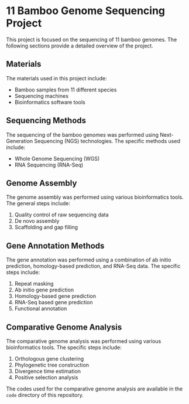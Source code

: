 # 11 Bamboo Genome Sequencing Project

This project is focused on the sequencing of 11 bamboo genomes. The following sections provide a detailed overview of the project.

## Materials

The materials used in this project include:

- Bamboo samples from 11 different species
- Sequencing machines
- Bioinformatics software tools

## Sequencing Methods

The sequencing of the bamboo genomes was performed using Next-Generation Sequencing (NGS) technologies. The specific methods used include:

- Whole Genome Sequencing (WGS)
- RNA Sequencing (RNA-Seq)

## Genome Assembly

The genome assembly was performed using various bioinformatics tools. The general steps include:

1. Quality control of raw sequencing data
2. De novo assembly
3. Scaffolding and gap filling

## Gene Annotation Methods

The gene annotation was performed using a combination of ab initio prediction, homology-based prediction, and RNA-Seq data. The specific steps include:

1. Repeat masking
2. Ab initio gene prediction
3. Homology-based gene prediction
4. RNA-Seq based gene prediction
5. Functional annotation

## Comparative Genome Analysis

The comparative genome analysis was performed using various bioinformatics tools. The specific steps include:

1. Orthologous gene clustering
2. Phylogenetic tree construction
3. Divergence time estimation
4. Positive selection analysis

The codes used for the comparative genome analysis are available in the `code` directory of this repository.
